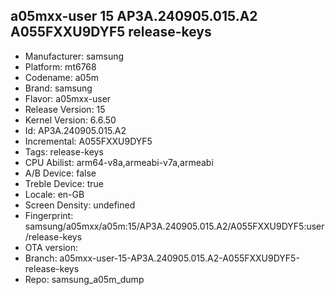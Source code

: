## a05mxx-user 15 AP3A.240905.015.A2 A055FXXU9DYF5 release-keys
- Manufacturer: samsung
- Platform: mt6768
- Codename: a05m
- Brand: samsung
- Flavor: a05mxx-user
- Release Version: 15
- Kernel Version: 6.6.50
- Id: AP3A.240905.015.A2
- Incremental: A055FXXU9DYF5
- Tags: release-keys
- CPU Abilist: arm64-v8a,armeabi-v7a,armeabi
- A/B Device: false
- Treble Device: true
- Locale: en-GB
- Screen Density: undefined
- Fingerprint: samsung/a05mxx/a05m:15/AP3A.240905.015.A2/A055FXXU9DYF5:user/release-keys
- OTA version: 
- Branch: a05mxx-user-15-AP3A.240905.015.A2-A055FXXU9DYF5-release-keys
- Repo: samsung_a05m_dump

